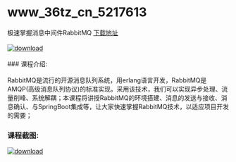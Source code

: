 # www_36tz_cn_5217613
极速掌握消息中间件RabbitMQ
[下载地址](http://www.36tz.cn/article/5217613 "下载地址")
<br/></br>[![download](http://36tz.cn/muke_img/2021_01_1-55-300x195.png "下载地址")](http://www.36tz.cn/article/5217613 "下载地址")
<br/></br>### 课程介绍:<br/></br>RabbitMQ是流行的开源消息队列系统，用erlang语言开发，RabbitMQ是AMQP(高级消息队列协议)的标准实现。采用该技术，我们可以实现异步处理、流量削峰、系统解耦；本课程将讲授RabbitMQ的环境搭建、消息的发送与接收、消息确认、与SpringBoot集成等，让大家快速掌握RabbitMQ技术，以适应项目开发的需要；

### 课程截图:
[![download](http://36tz.cn/muke_img/2021_01_2-64.png "下载地址")](http://www.36tz.cn/article/5217613 "下载地址")

